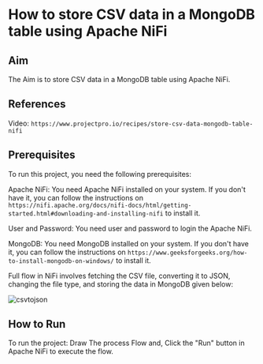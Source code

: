 # How to store CSV data in a MongoDB table using Apache NiFi

## Aim

The Aim is to store CSV data in a MongoDB table using Apache NiFi.

## References

Video: `https://www.projectpro.io/recipes/store-csv-data-mongodb-table-nifi`

## Prerequisites

To run this project, you need the following prerequisites:

Apache NiFi: You need Apache NiFi installed on your system. If you don't have it, you can follow the instructions on `https://nifi.apache.org/docs/nifi-docs/html/getting-started.html#downloading-and-installing-nifi` to install it.

User and Password: You need  user and password to login the Apache NiFi. 

MongoDB: You need MongoDB installed on your system. If you don't have it, you can follow the instructions on `https://www.geeksforgeeks.org/how-to-install-mongodb-on-windows/` to install it.

Full flow in NiFi involves fetching the CSV file, converting it to JSON, changing the file type, and storing the data in MongoDB given below:

![csvtojson](https://github.com/abhisheksrivastav3604/csvtomongo/assets/117782915/3367af43-4e8a-47ff-bc0f-6a938cb6edbc)


## How to Run

To run the project:
Draw The process Flow and, 
Click the "Run" button in Apache NiFi to execute the flow.

